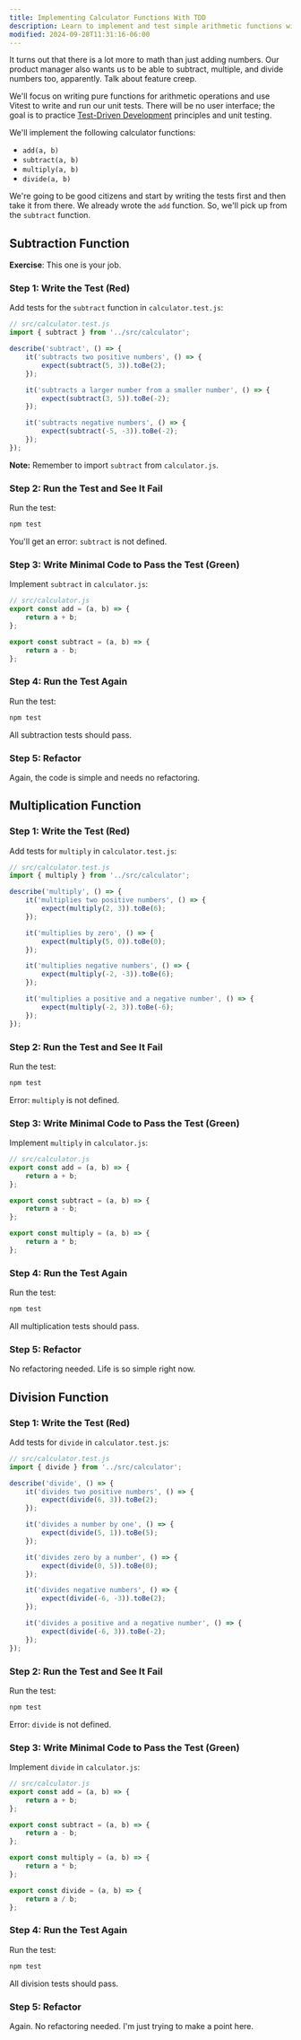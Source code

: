 ```yaml
---
title: Implementing Calculator Functions With TDD
description: Learn to implement and test simple arithmetic functions with TDD.
modified: 2024-09-28T11:31:16-06:00
---
```


It turns out that there is a lot more to math than just adding numbers. Our product manager also wants us to be able to subtract, multiple, and divide numbers too, apparently. Talk about feature creep.

We'll focus on writing pure functions for arithmetic operations and use Vitest to write and run our unit tests. There will be no user interface; the goal is to practice [Test-Driven Development](test-driven-development.md) principles and unit testing.

We'll implement the following calculator functions:

- `add(a, b)`
- `subtract(a, b)`
- `multiply(a, b)`
- `divide(a, b)`

We're going to be good citizens and start by writing the tests first and then take it from there. We already wrote the `add` function. So, we'll pick up from the `subtract` function.

## Subtraction Function

**Exercise**: This one is your job.

### Step 1: Write the Test (Red)

Add tests for the `subtract` function in `calculator.test.js`:

```javascript
// src/calculator.test.js
import { subtract } from '../src/calculator';

describe('subtract', () => {
	it('subtracts two positive numbers', () => {
		expect(subtract(5, 3)).toBe(2);
	});

	it('subtracts a larger number from a smaller number', () => {
		expect(subtract(3, 5)).toBe(-2);
	});

	it('subtracts negative numbers', () => {
		expect(subtract(-5, -3)).toBe(-2);
	});
});
```

**Note:** Remember to import `subtract` from `calculator.js`.

### Step 2: Run the Test and See It Fail

Run the test:

```bash
npm test
```

You'll get an error: `subtract` is not defined.

### Step 3: Write Minimal Code to Pass the Test (Green)

Implement `subtract` in `calculator.js`:

```javascript
// src/calculator.js
export const add = (a, b) => {
	return a + b;
};

export const subtract = (a, b) => {
	return a - b;
};
```

### Step 4: Run the Test Again

Run the test:

```bash
npm test
```

All subtraction tests should pass.

### Step 5: Refactor

Again, the code is simple and needs no refactoring.

## Multiplication Function

### Step 1: Write the Test (Red)

Add tests for `multiply` in `calculator.test.js`:

```javascript
// src/calculator.test.js
import { multiply } from '../src/calculator';

describe('multiply', () => {
	it('multiplies two positive numbers', () => {
		expect(multiply(2, 3)).toBe(6);
	});

	it('multiplies by zero', () => {
		expect(multiply(5, 0)).toBe(0);
	});

	it('multiplies negative numbers', () => {
		expect(multiply(-2, -3)).toBe(6);
	});

	it('multiplies a positive and a negative number', () => {
		expect(multiply(-2, 3)).toBe(-6);
	});
});
```

### Step 2: Run the Test and See It Fail

Run the test:

```bash
npm test
```

Error: `multiply` is not defined.

### Step 3: Write Minimal Code to Pass the Test (Green)

Implement `multiply` in `calculator.js`:

```javascript
// src/calculator.js
export const add = (a, b) => {
	return a + b;
};

export const subtract = (a, b) => {
	return a - b;
};

export const multiply = (a, b) => {
	return a * b;
};
```

### Step 4: Run the Test Again

Run the test:

```bash
npm test
```

All multiplication tests should pass.

### Step 5: Refactor

No refactoring needed. Life is so simple right now.

## Division Function

### Step 1: Write the Test (Red)

Add tests for `divide` in `calculator.test.js`:

```javascript
// src/calculator.test.js
import { divide } from '../src/calculator';

describe('divide', () => {
	it('divides two positive numbers', () => {
		expect(divide(6, 3)).toBe(2);
	});

	it('divides a number by one', () => {
		expect(divide(5, 1)).toBe(5);
	});

	it('divides zero by a number', () => {
		expect(divide(0, 5)).toBe(0);
	});

	it('divides negative numbers', () => {
		expect(divide(-6, -3)).toBe(2);
	});

	it('divides a positive and a negative number', () => {
		expect(divide(-6, 3)).toBe(-2);
	});
});
```

### Step 2: Run the Test and See It Fail

Run the test:

```bash
npm test
```

Error: `divide` is not defined.

### Step 3: Write Minimal Code to Pass the Test (Green)

Implement `divide` in `calculator.js`:

```javascript
// src/calculator.js
export const add = (a, b) => {
	return a + b;
};

export const subtract = (a, b) => {
	return a - b;
};

export const multiply = (a, b) => {
	return a * b;
};

export const divide = (a, b) => {
	return a / b;
};
```

### Step 4: Run the Test Again

Run the test:

```bash
npm test
```

All division tests should pass.

### Step 5: Refactor

Again. No refactoring needed. I'm just trying to make a point here.

```ts

```
